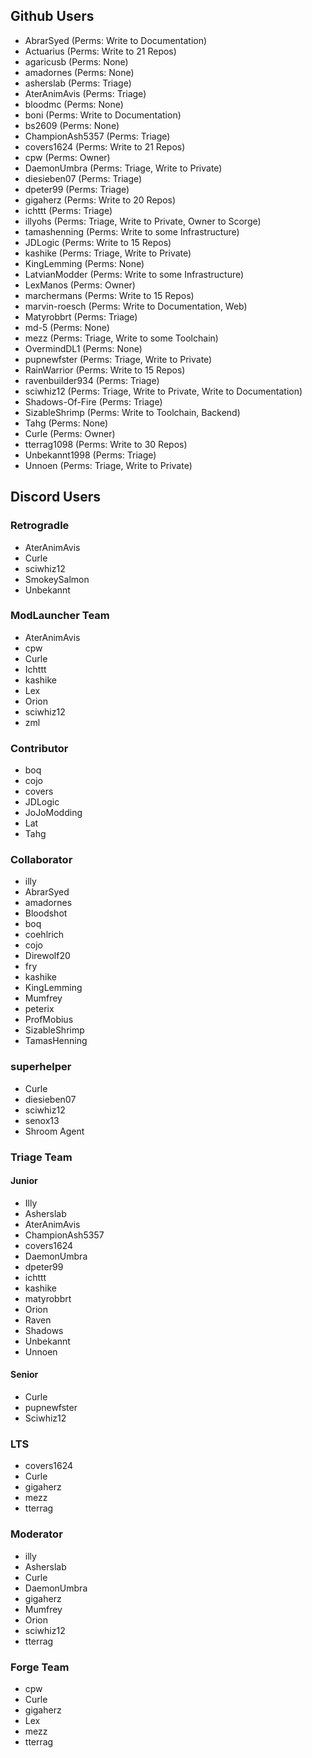 ## Github Users

- AbrarSyed         (Perms: Write to Documentation)
- Actuarius         (Perms: Write to 21 Repos)
- agaricusb         (Perms: None)
- amadornes         (Perms: None)
- asherslab         (Perms: Triage)
- AterAnimAvis      (Perms: Triage)
- bloodmc           (Perms: None)
- boni              (Perms: Write to Documentation)
- bs2609            (Perms: None)
- ChampionAsh5357   (Perms: Triage)
- covers1624        (Perms: Write to 21 Repos)
- cpw               (Perms: Owner)
- DaemonUmbra       (Perms: Triage, Write to Private)
- diesieben07       (Perms: Triage)
- dpeter99          (Perms: Triage)
- gigaherz          (Perms: Write to 20 Repos)
- ichttt            (Perms: Triage)
- illyohs           (Perms: Triage, Write to Private, Owner to Scorge)
- tamashenning      (Perms: Write to some Infrastructure)
- JDLogic           (Perms: Write to 15 Repos)
- kashike           (Perms: Triage, Write to Private)
- KingLemming       (Perms: None)
- LatvianModder     (Perms: Write to some Infrastructure)
- LexManos          (Perms: Owner)
- marchermans       (Perms: Write to 15 Repos)
- marvin-roesch     (Perms: Write to Documentation, Web)
- Matyrobbrt        (Perms: Triage)
- md-5              (Perms: None)
- mezz              (Perms: Triage, Write to some Toolchain)
- OvermindDL1       (Perms: None)
- pupnewfster       (Perms: Triage, Write to Private)
- RainWarrior       (Perms: Write to 15 Repos)
- ravenbuilder934   (Perms: Triage)
- sciwhiz12         (Perms: Triage, Write to Private, Write to Documentation)
- Shadows-Of-Fire   (Perms: Triage)
- SizableShrimp     (Perms: Write to Toolchain, Backend)
- Tahg              (Perms: None)
- Curle             (Perms: Owner)
- tterrag1098       (Perms: Write to 30 Repos)
- Unbekannt1998     (Perms: Triage)
- Unnoen            (Perms: Triage, Write to Private)

## Discord Users

### Retrogradle

- AterAnimAvis
- Curle
- sciwhiz12
- SmokeySalmon
- Unbekannt

### ModLauncher Team

- AterAnimAvis
- cpw
- Curle
- Ichttt
- kashike
- Lex
- Orion
- sciwhiz12
- zml

### Contributor

- boq
- cojo
- covers
- JDLogic
- JoJoModding
- Lat
- Tahg

### Collaborator

- illy
- AbrarSyed
- amadornes
- Bloodshot
- boq
- coehlrich
- cojo
- Direwolf20
- fry
- kashike
- KingLemming
- Mumfrey
- peterix
- ProfMobius
- SizableShrimp
- TamasHenning

### superhelper

- Curle
- diesieben07
- sciwhiz12
- senox13
- Shroom Agent

### Triage Team

#### Junior

- Illy
- Asherslab
- AterAnimAvis
- ChampionAsh5357
- covers1624
- DaemonUmbra
- dpeter99
- ichttt
- kashike
- matyrobbrt
- Orion
- Raven
- Shadows
- Unbekannt
- Unnoen

#### Senior

- Curle
- pupnewfster
- Sciwhiz12

### LTS

- covers1624
- Curle
- gigaherz
- mezz
- tterrag

### Moderator

- illy
- Asherslab
- Curle
- DaemonUmbra
- gigaherz
- Mumfrey
- Orion
- sciwhiz12
- tterrag

### Forge Team

- cpw
- Curle
- gigaherz
- Lex
- mezz
- tterrag
